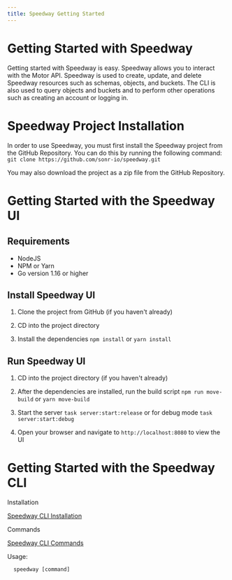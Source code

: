 ```yaml
---
title: Speedway Getting Started
---
```


# Getting Started with Speedway
Getting started with Speedway is easy. Speedway allows you to interact with the Motor API. Speedway is used to create, update, and delete Speedway resources such as schemas, objects, and buckets. The CLI is also used to query objects and buckets and to perform other operations such as creating an account or logging in.

# Speedway Project Installation
In order to use Speedway, you must first install the Speedway project from the GitHub Repository. You can do this by running the following command: ```git clone https://github.com/sonr-io/speedway.git```

You may also download the project as a zip file from the GitHub Repository.

# Getting Started with the Speedway UI

## Requirements
- NodeJS 
- NPM or Yarn
- Go version 1.16 or higher

## Install Speedway UI
1. Clone the project from GitHub (if you haven't already)

2. CD into the project directory

3. Install the dependencies ```npm install``` or ```yarn install```

## Run Speedway UI
1. CD into the project directory (if you haven't already)

2. After the dependencies are installed, run the build script ```npm run move-build``` or ```yarn move-build```

3. Start the server ```task server:start:release``` or for debug mode ```task server:start:debug```

4. Open your browser and navigate to ```http://localhost:8080``` to view the UI 

# Getting Started with the Speedway CLI
Installation

[Speedway CLI Installation](https://docs.sonr.io/cli/cli-install.html)

Commands

[Speedway CLI Commands](https://docs.sonr.io/cli/cli-commands.html)

Usage:
```
  speedway [command]
```